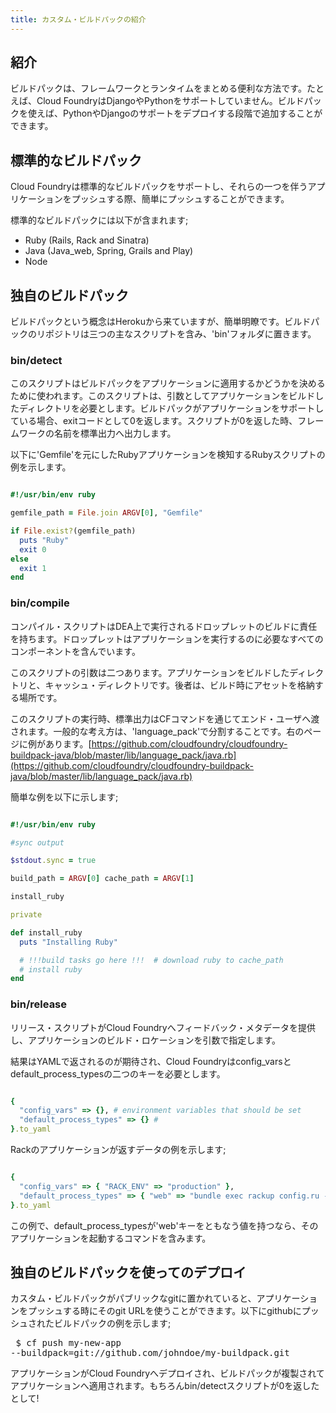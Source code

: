 ```yaml
---
title: カスタム・ビルドパックの紹介
---
```


## <a id='intro'></a>紹介 ##

ビルドパックは、フレームワークとランタイムをまとめる便利な方法です。たとえば、Cloud
FoundryはDjangoやPythonをサポートしていません。ビルドパックを使えば、PythonやDjangoのサポートをデプロイする段階で追加することができます。

## <a id='standard-buildpacks'></a>標準的なビルドパック ##

Cloud Foundryは標準的なビルドパックをサポートし、それらの一つを伴うアプリケーションをプッシュする際、簡単にプッシュすることができます。

標準的なビルドパックには以下が含まれます;

* Ruby (Rails, Rack and Sinatra)
* Java (Java_web, Spring, Grails and Play)
* Node

## <a id='custom-buildpacks'></a>独自のビルドパック ##

ビルドパックという概念はHerokuから来ていますが、簡単明瞭です。ビルドパックのリポジトリは三つの主なスクリプトを含み、'bin'フォルダに置きます。

### <a id='detect-script'></a>bin/detect ###

このスクリプトはビルドパックをアプリケーションに適用するかどうかを決めるために使われます。このスクリプトは、引数としてアプリケーションをビルドしたディレクトリを必要とします。ビルドパックがアプリケーションをサポートしている場合、exitコードとして0を返します。スクリプトが0を返した時、フレームワークの名前を標準出力へ出力します。

以下に'Gemfile'を元にしたRubyアプリケーションを検知するRubyスクリプトの例を示します。

~~~ruby

#!/usr/bin/env ruby

gemfile_path = File.join ARGV[0], "Gemfile"

if File.exist?(gemfile_path)
  puts "Ruby"
  exit 0
else
  exit 1
end

~~~
### <a id='detect-script'></a>bin/compile ###

コンパイル・スクリプトはDEA上で実行されるドロップレットのビルドに責任を持ちます。ドロップレットはアプリケーションを実行するのに必要なすべてのコンポーネントを含んでいます。

このスクリプトの引数は二つあります。アプリケーションをビルドしたディレクトリと、キャッシュ・ディレクトリです。後者は、ビルド時にアセットを格納する場所です。

このスクリプトの実行時、標準出力はCFコマンドを通じてエンド・ユーザへ渡されます。一般的な考え方は、'language_pack'で分割することです。右のページに例があります。[https://github.com/cloudfoundry/cloudfoundry-buildpack-java/blob/master/lib/language_pack/java.rb](https://github.com/cloudfoundry/cloudfoundry-buildpack-java/blob/master/lib/language_pack/java.rb)

簡単な例を以下に示します;

~~~ruby

#!/usr/bin/env ruby

#sync output

$stdout.sync = true

build_path = ARGV[0] cache_path = ARGV[1]

install_ruby

private

def install_ruby
  puts "Installing Ruby"

  # !!!build tasks go here !!!  # download ruby to cache_path
  # install ruby
end

~~~

### <a id='detect-script'></a>bin/release ###

リリース・スクリプトがCloud Foundryへフィードバック・メタデータを提供し、アプリケーションのビルド・ロケーションを引数で指定します。

結果はYAMLで返されるのが期待され、Cloud
Foundryはconfig\_varsとdefault\_process\_typesの二つのキーを必要とします。

~~~ruby

{
  "config_vars" => {}, # environment variables that should be set
  "default_process_types" => {} #
}.to_yaml

~~~

Rackのアプリケーションが返すデータの例を示します;

~~~ruby

{
  "config_vars" => { "RACK_ENV" => "production" },
  "default_process_types" => { "web" => "bundle exec rackup config.ru -p $PORT" }
}.to_yaml

~~~

この例で、default\_process\_typesが'web'キーをともなう値を持つなら、そのアプリケーションを起動するコマンドを含みます。

## <a id='deploying-with-custom-buildpacks'></a>独自のビルドパックを使ってのデプロイ ##

カスタム・ビルドパックがパブリックなgitに置かれていると、アプリケーションをプッシュする時にそのgit
URLを使うことができます。以下にgithubにプッシュされたビルドパックの例を示します;

<pre class="terminal"> $ cf push my-new-app
--buildpack=git://github.com/johndoe/my-buildpack.git </pre>

アプリケーションがCloud
Foundryへデプロイされ、ビルドパックが複製されてアプリケーションへ適用されます。もちろんbin/detectスクリプトが0を返したとして!

